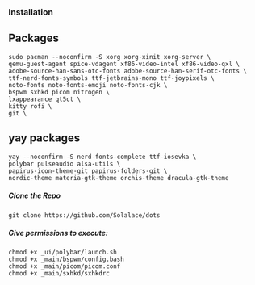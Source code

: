 ### Installation

## Packages
```
sudo pacman --noconfirm -S xorg xorg-xinit xorg-server \
qemu-guest-agent spice-vdagent xf86-video-intel xf86-video-qxl \
adobe-source-han-sans-otc-fonts adobe-source-han-serif-otc-fonts \
ttf-nerd-fonts-symbols ttf-jetbrains-mono ttf-joypixels \
noto-fonts noto-fonts-emoji noto-fonts-cjk \
bspwm sxhkd picom nitrogen \
lxappearance qt5ct \
kitty rofi \
git \
```

## yay packages
```
yay --noconfirm -S nerd-fonts-complete ttf-iosevka \
polybar pulseaudio alsa-utils \
papirus-icon-theme-git papirus-folders-git \
nordic-theme materia-gtk-theme orchis-theme dracula-gtk-theme
```

##### Clone the Repo
```
git clone https://github.com/Solalace/dots
```

##### Give permissions to execute:
```
chmod +x _ui/polybar/launch.sh
chmod +x _main/bspwm/config.bash
chmod +x _main/picom/picom.conf
chmod +x _main/sxhkd/sxhkdrc
``` 
